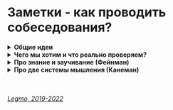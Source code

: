 <h1>Заметки - как проводить собеседования?</h1>

[//]: # (Общие идеи)
<details><summary><b>Общие идеи</b></summary><p>

- Тестовое задание давать до собеседования 
  - На собеседование обсуждаем - почему сделал так, зачем это и т.д.
- Тестовое задание должно быть ограничено по времени (разумные рамки)
  - Влад Головач: никогда не стоит задача «сделать лучший дизайн». Стоит задача «сделать лучший дизайн за определенное время при определенном бюджете». Это разные вещи.
- При подготовке вопросов не используй русские статьи
  - Соискатель использует их же для подготовки. 
  - Если используешь статьи - бери англоязычные, и только за последние пару лет.
- Если спрашиваешь теоретические вопросы - спрашивай фундаментальные вещи
    - Как работает движок JS?
    - Как браузер отрисовывает страницу (Parsing, layout, paintnig...)
- Задавай общие вопросы на глубокое понимание 
  - Как вы понимаете — что значит "архитектура фронтенда"?
  - Зачем в REST (и HTTP) вообще ввели разные методы? Почему не передавать всё одним-двумя методами, ну например GET и POST?
  - Зачем нам так много разных html-тэгов?
  - Какие есть проблемы у Redux?
- Полезно спрашивать "Что нового/полезного появилось в технологии Х за этот и прошлый год"?
  - показывает насколько человек сейчас погружен в тему, есть ли энтузиазм и т.д.
- Теоретическое знание "Что такое замыкание" вообще не гарантирует что человек сможет применить его на практике и узнает
  когда с ним столкнётся. 
    - дать пример кода и спросить — что тут происходит? Почему? Что случится если изменить так? Как изменить чтоб работало эдак?
    - три основных уровня:
      - знаю теоретически
      - могу узнать в коде, если встречу
      - пойму что этот приём надо использовать при решении реальной задачи
- Описывай ситуации и проверяй как человек думает
  - надо сделать то-то. Как вы это сделаете?
  - есть работающая программа, поменяем в ней вот это - что произойдёт? 
  - например: что будет если в этом методе жизненного цикла поменять то-то
- Проверяй как человек называет переменные.
- Проверяй как человек ищет ошибки и отлаживает/дебажит
  - даёшь кусок когда. Этот код делал то-то, в нём есть ошибки, найдите их
- Если человек ответил неверно — он сбивается. Даже если вина не его (например вопрос был сформирован некорректно). Несколько неверных ответов - совсем зависнет. После нескольких ошибок лучше давать вопросы попроще, чтоб он собеседуемый немного выдохнул и почувствовал себя увереннее.
- 
- Хорошо бы до собеседования определиться со списком требований, на которые будешь обращать внимание 
  - теоретические знания (в каких сферах?)
  - навыки кодирования (что оцениваем - скорость, изящество решений, понятность кода...)
  - навыки общения (что надо - умение сгладить конфликт; критиковать не обижая; пробивная сила; умение понять проблему собеседника..)
  - ...
- Вычленить самые частые косяки junior-программистов в твоей команде, и задавать задачки/вопросы на эти темы 
- В процессе собеседования — отмечай результаты кандидата в табличке. Плюс, дописывай свои заметки впечатления сразу после собеседования. Можно будет объективно сравнить данные разных кандидатов.
- Хороший тон — дать обратную связь по результатам собеседования. 
  - «Спасибо, вы крутой и очень нам понравились. Мы пока не готовы сделать вам предложение. Вот ваши результаты...» 
    - были такие-то теоретические вопросы, по ним такие-то баллы; 
    - вот наши заметки по вашему коду (это решил, тут пропустил, тут неочевидные названия переменных...) 
    - вот наша субъективная оценка по soft-skills, вот более конкретные нюансы - что понравилось/смутило).

<br></p>
</details>

[//]: # (Чего мы хотим и что реально проверяем?)
<details><summary><b>Чего мы хотим и что реально проверяем?</b></summary><p>

Думаю, основная проблема с современным подходом к найму программистов (интервью и т.д.) лежит в сфере методологии.<br>
Чтобы получить необходимый результат — надо его чётко сформулировать.<br>
Каких специалистов мы ищем? Почему нужны именно эти качества? Как их проверить?
<br>
<br>

**Тезис**

Все проводят интервью и задают одни и те же вопросы/задачки потому что «так принято».<br>
По факту это далеко не самый эффективный способ отбора/поиска кандидатов.<br> 
Просто к нем привыкли, всем лень анализировать ситуацию и подбирать подход для решения своих конкретных задач.<br>
Пример альтернативного подхода — [учебная программа](https://vc.ru/hr/304764-kak-my-sdelali-besplatnuyu-programmu-obucheniya-veb-razrabotke-i-trudoustroili-60-vypusknikov) компании «MetaLamp»
<br>
<br>

**Как работает сейчас**

На интервью мы отбираем людей которые:
- хорошо проходят интервью — имеют опыт собеседований, не волнуются, умеют говорить...
- могут повторить куски теории из учебника — понимание проверяется редко, обычно достаточно «заучивания»
- могут быстро «щёлкать» традиционные задачки с LeetCode
- хотят устроиться на эту должность (основная причина, почему метод интервью работает — случайно могут попасться адекватные специалисты, которые смогли пройти интервью)
  <br>
  <br>

**Про эффективность интервью как метода подбора персонала**

Сейчас эффективность отбора кандидатов на интервью на 90% зависит от собеседующего. Если он крут и «чувствует» что человек подходит — то есть шанс что он наймёт подходящего специалиста.<br>
Т.е. сейчас это не про «эффективность системы отбора», а про «навык распознавания» подходящих людей в процессе общения.

Чем-то похоже на историю с эффективными методами психотерапии. <br>
В паре слов: методов психотерапии очень много, и некоторые исходят из диаметрально противоположных концепций относительно структуры человеческой психики.

Провели масштабное научное исследование — международная организации более 10 лет анализировала эффективность работы сотен психотерапевтов по всему миру. Хотели выяснить, какой метод психотерапии даёт больший процент излечений. Выяснилось что все методы дают примерно одинаковые результаты (в рамках статистической погрешности).

Но есть один фактор, который очень чётко коррелирует с эффективностью лечения. Чем больше часов практики у психотерапевта, тем эффективнее он помогает людям. Неважно каким методом.

Кажется, с интервью та же история — если для подбора персонала мы используем интервью, то важна не его структура, не вопросы, и т.д. Важен человек, который проводит интервью — сможет ли он «почувствовать» нужного кандидата, или нет.
<br>
<br>

**Варианты решения**

Перед поиском-отбором кандидатов надо понять:
- Какие качества нам нужны?
    - например «ответственность»
- В чём будет проявляться это качество?
    - как проявляется ответственность в ситуации Х (с нашей точки зрения)?
    - человек срочно бежит к начальству и сообщает о проблеме?
    - человек начинает решать проблему сам, не дергая начальство?
    - человек не отвлекается от своей работы, потому что эту проблему должны решать другие специалисты и «им виднее»?
    - При определенных условиях каждое из этих решений может быть правильным. Надо разобраться, чего хотим мы — и под эти требования искать человека.
- Как проверить это качество у кандидата?
    - каким образом проверить ответственность?
    - описать ситуацию на словах и проверить что человек сделает?
    - реально поставить в сложную ситуацию и посмотреть на реакцию?
    - показать как кто-то ведёт себя в этой ситуации (например фрагмент из фильма) и пропросить прокомментировать, что соискатель думает об увиденном?
    - ...

Надо понять чего и зачем мы хотим, каких людей ищем.
- Нужен крутой опытный программист? 
  - Ты не проверишь это на интервью. 
  - Надо смотреть код человека, зная какая задача ему ставилась, сколько времени и ресурсов было потрачено. 
  - Причём это должен быть большой код, не пара функций.
- Нужен толковый джун, который обладает минимальной базой и быстро учится?
  - Проведи серию бесплатных он-лайн уроков, в конце дай практическое задание на пройденный материал (ограниченное по времени). 
  - Те кто хорошо усвоили новое и успешно решили задание — отличные кандидаты.
- Нужен человек который будет учить других? С навыками преподавания и глубокими теоретическими знаниями?
  - За полчаса до интервью дай ему какую-то фундаментальную тему (например «Архитектура фронтенда») и попроси подготовить лекцию на 20 минут.
    - Послушай как он объясняет, насколько глубокое и ясное понимание у него самого. Задай «дурацких» вопросов, наводящих на серьёзные проблемы
- Нужен человек который хорошо проводит code-review и умеет выстраивать коммуникации в команде?
  - дай ему на ревью кусок кода с ошибками
  - устрой стресс-интервью со сложным клиентом

<br></p>
</details>

[//]: # (Про знание и заучивание. Фейнман)
<details><summary><b>Про знание и заучивание (Фейнман)</b></summary><p>

**Фейнман про физику в Бразилии.(«Вы наверное шутите мистер Фейман?»)**

Я обнаружил кое-что еще, - продолжал я. - Hаугад листая страницы и останавливаясь в любом произвольно выбранном месте, я могу показать вам, почему это не наука, а заучивание во всех случаях, без исключения. Я рискну прямо сейчас, в этой аудитории перелистать страницы, остановиться в произвольном месте, прочитать и показать вам.

Так я и сделал. Тррррр-ап - мой палец остановился на какой-то странице, и я начал читать: "Триболюминесценция. Триболюминесценция - это излучение света раздробленными кристаллами...".

Я сказал: "Вот, пожалуйста. Есть здесь наука? Hет! Здесь есть только толкование одного слова при помощи других слов. Здесь ни слова не сказано о природе: какие кристаллы испускают свет, если их раздробить? Почему они испускают свет? Вы можете представить, чтобы хоть один студент пошел домой и попробовал это проверить? Они не могут. Hо если бы вместо этого вы написали: "Если взять кусок сахара и в темноте расколоть его щипцами, вы увидите голубоватую вспышку. То же самое происходит и с некоторыми другими кристаллами. Hикто не знает, почему. Это явление называется триболюминесценцией. Тогда кто-нибудь проделал бы это дома, и это было бы изучением природы". Я использовал для доказательства этот пример, но мог взять и любой другой, - вся книга была такая.

- [Остальное здесь](https://andrew-vasilkov.livejournal.com/69467.html)

<br></p>

</details>

[//]: # (Про две системы мышления. Канеман)
<details><summary><b>Про две системы мышления (Канеман)</b></summary><p>

Дорофеев М «Джедайские техники. Как воспитать свою обезьяну, опустошить инбокс и сберечь мыслетопливо»

Согласно модели Канемана, наше сознание – это две системы, в его книге они так и называются: Система 1 и Система 2. Информация, поступающая в наш мозг от органов чувств, попадает в Систему 1, которая работает автоматически и почти «бесплатно» с точки зрения энергетических затрат. Система 1 вырабатывает определенное решение и передает это
       решение Системе 2. Система 2 – это наше медленное, но умное мышление. В отличие от Системы 1, она способна решать
       сложные задачи, но на этом ее преимущества заканчиваются. Система 2 – тяжелый, ленивый и неповоротливый
       инструмент. Получив от Системы 1 вариант решения, Система 2 может вмешаться, заменив его на другое, а может и
       оставить это решение в первоначальном виде и выдать его в качестве окончательного в виде нервных импульсов,
       которые уже заставят наше тело шевелиться, а сознание – думать «в определенную сторону».

Для иллюстрации подобной архитектуры мышления Канеман использовал простые задачки (многие из них вы могли
  встречать на собеседованиях). Попробуйте проследить за тем, как рождается в вашей голове решение такой задачи:
  - Бейсбольная бита и мяч вместе стоят 1 доллар 10 центов.
  - Бейсбольная бита дороже мяча на 1 доллар.
  - Сколько стоит мяч?

Правда же, первой вашей мыслью было: «10 центов», а потом уже в голову пришел правильный ответ? Если вы и сейчас
  считаете, что мяч стоит 10 центов, рекомендую отложить книгу, взять лист бумаги, ручку и попробовать честно решить
  эту задачу.

«10 центов» – ответ, который дает быстрое мышление. Получив его, вы, скорее всего, осознали, что ответ неверен и
  нужно честно и аккуратно вычислить правильный. Также наверняка вы ощутили, что начинать вычисления не очень-то
  хочется. Это не потому, что вы постарели и поглупели. Несмотря на то что Система 2 – самая мудрая наша часть,
  лишний раз она включаться не захочет. Нужен веский повод для того, чтобы она начала работать, например
  собеседование. Мало того, само по себе начало медленного мышления – момент не очень приятный, а потому мы
  подсознательно стараемся делать это как можно реже. Да-да, если говорить совсем простым языком, думать – больно
  или как минимум не очень приятно. Именно поэтому мы стараемся не делать этого слишком часто...

**Такое ощущение, что на собеседованиях мы исследуем у кандидата свойства Системы 2 (медленного мышления) в то
  время как после выхода на работу, адаптировавшись, человек начинает работать преимущественно Системой 1 (быстрым
  мышлением). Знакомо ощущение, будто вы собеседовали другого человека?**

<br></p>
</details>

<br> 
<br> 

*[Legmo, 2019-2022](https://github.com/Legmo/notes/)*